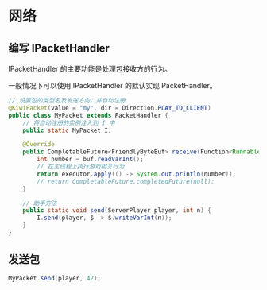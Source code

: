 # 网络

## 编写 IPacketHandler

IPacketHandler 的主要功能是处理包接收方的行为。

一般情况下可以使用 IPacketHandler 的默认实现 PacketHandler。

```java
// 设置包的类型名及发送方向。并自动注册
@KiwiPacket(value = "my", dir = Direction.PLAY_TO_CLIENT)
public class MyPacket extends PacketHandler {
	// 将自动注册的实例注入到 I 中
	public static MyPacket I;

	@Override
	public CompletableFuture<FriendlyByteBuf> receive(Function<Runnable, CompletableFuture<FriendlyByteBuf>> executor, FriendlyByteBuf buf, @Nullable ServerPlayer sender) {
		int number = buf.readVarInt();
		// 在主线程上执行游戏相关行为
		return executor.apply(() -> System.out.println(number));
		// return CompletableFuture.completedFuture(null);
	}

	// 助手方法
	public static void send(ServerPlayer player, int n) {
		I.send(player, $ -> $.writeVarInt(n));
	}
}
```

## 发送包

```java
MyPacket.send(player, 42);
```
